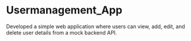 # Usermanagement_App
Developed a simple web application where users can view, add, edit, and delete user details from a mock backend API.
